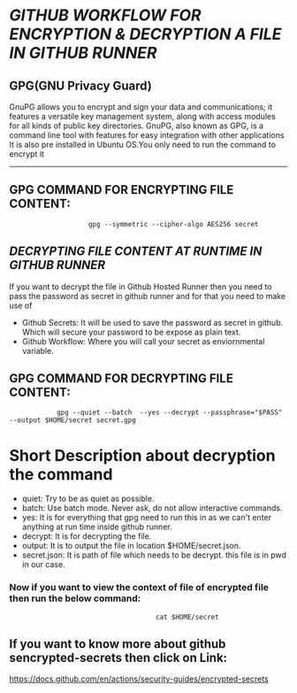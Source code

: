 # ***GITHUB  WORKFLOW FOR ENCRYPTION & DECRYPTION A FILE IN GITHUB RUNNER***

## GPG(GNU Privacy Guard)

 GnuPG allows you to encrypt and sign your data and communications; it features a versatile key management system, along with access modules for all kinds of public key directories. GnuPG, also known as GPG, is a command line tool with features for easy integration with other applications
It is also pre installed in Ubuntu OS.You only need to run the command to encrypt it

***********************
## **GPG COMMAND FOR ENCRYPTING FILE CONTENT:**
                        gpg --symmetric --cipher-algo AES256 secret 

## *DECRYPTING FILE CONTENT AT RUNTIME IN GITHUB RUNNER*

If you want to decrypt the file in Github Hosted Runner then you need to pass the password as secret in github runner and for that you  need to make use of
- Github Secrets: It will be used to save the password as secret in github. Which will secure your password to be expose as plain text.
- Github Workflow: Where you will call your secret as enviornmental variable.

##  **GPG COMMAND FOR DECRYPTING FILE CONTENT:**
                gpg --quiet --batch  --yes --decrypt --passphrase="$PASS"  --output $HOME/secret secret.gpg

# Short Description about decryption the command
 - quiet: Try to be as quiet as possible.
 - batch: Use batch mode. Never ask, do not allow interactive commands.
 - yes: It is  for everything that gpg need to run this in as we can't enter anything at run time inside github runner.
 - decrypt: It is for decrypting the file.
 - output: It is to output the file in location $HOME/secret.json.
 - secret.json: It is path of file which needs to be decrypt. this file is in pwd in our case.

### **Now if you want to view the context of file of encrypted file then run the below command:**
                                         cat $HOME/secret

## If you want to know more about github sencrypted-secrets then click on Link:
 https://docs.github.com/en/actions/security-guides/encrypted-secrets 
